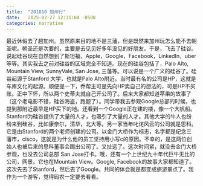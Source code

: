 ```yaml
---
title:  "201810 加州行"
date:   2025-02-27 12:31:04 -0500
categories: narrative
---
```

最近休假去了趟加州。虽然原来目的地不是三藩，但是既然来加州玩怎么能不去朝圣呢。朝圣还是次要的，主要是去见见好多年没见的好朋友。于是，飞去了硅谷。说起硅谷现在自然想到了斯坦福，Apple，Google，Facebook，LinkedIn，uber等等。其实我去之前对硅谷的区域完全不知道。现在的硅谷包括了，Palo Alto, Mountain View, SunnyVale, San Jose, 三藩等。可以说是一个广义的硅谷了。硅谷起源于Stanford 大学，也就是Palo Alto附近。当时最有名的公司是HP，这就是车库文化的起源。顺便提一下，乔帮主可是先向HP卖自己的想法的，可是HP不买账。正中下怀，所以两个史蒂夫就自己开公司了。后来大家都知道苹果的故事了（这个老电影不错，硅谷海盗，跑题了）。同学带我去参观Google总部的时候，也提到那附近最早是HP买下的地。还看到一个Google正在建的楼，像一个大帆船。Stanford为硅谷提供了大量的人才，也吸引了大量的人才。其他大学的牛人也纷纷来到硅谷，比如康奈尔，清华，北大等。另一家当年叱诧风云的公司就是思科。它是由Stanford的两个老师创建的公司。以金门大桥作为标志，名字都是纪念三藩市，cisco，这就是为什么他的员工坚持用小写c的原因。不幸的，是这两位创始人也被后来的思科董事会踢出公司了。又扯远了。这次时间紧，就没去金门大桥参观，也没去公司总部 San Jose打卡。哦，还有一个上世纪九十年代巨牛无比的公司，网景。它也在Mountain View。Google, Facebook的故事大家都知道了。
这次先去了Stanford，然后去了Google。共同的体会就是都变成旅游景点了。我作为一个游客，觉得码农一定要去看看。